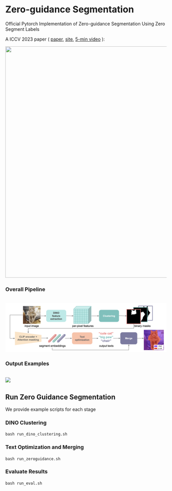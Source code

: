 # Zero-guidance Segmentation
Official Pytorch Implementation of Zero-guidance Segmentation Using Zero Segment Labels


A ICCV 2023 paper ( [paper](https://openaccess.thecvf.com/content/ICCV2023/papers/Rewatbowornwong_Zero-guidance_Segmentation_Using_Zero_Segment_Labels_ICCV_2023_paper.pdf), [site](https://zero-guide-seg.github.io/), [5-min video](https://www.youtube.com/watch?v=sIK3ExE0HnU) ):



[<img src="https://img.youtube.com/vi/sIK3ExE0HnU/maxresdefault.jpg" width="1280" height="720"
/>](https://www.youtube.com/embed/sIK3ExE0HnU)



### Overall Pipeline

<br>
<img src='figures/overall_pipeline.png'/>
<br>






### Output Examples
<br>
<img src='figures/examples.png'/>
<br>


## Run Zero Guidance Segmentation 
We provide example scripts for each stage
### DINO Clustering
```bash run_dino_clustering.sh ```
### Text Optimization and Merging
```bash run_zeroguidance.sh```
### Evaluate Results
```bash run_eval.sh```





